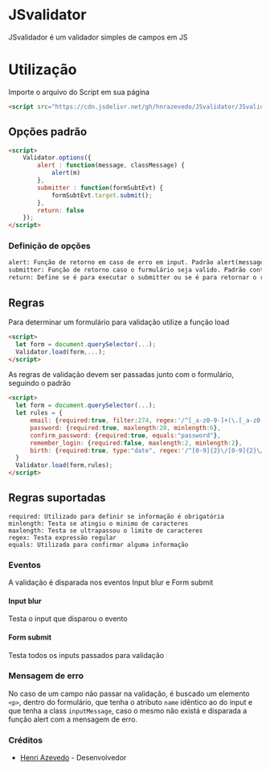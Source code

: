 # JSvalidator
JSvalidador é um validador simples de campos em JS

# Utilização
Importe o arquivo do Script em sua página
```html
<script src="https://cdn.jsdelivr.net/gh/hnrazevedo/JSvalidator/JSvalidator.js" type="text/javascript"></script>
```

## Opções padrão
```html
<script>
    Validator.options({
        alert : function(message, classMessage) {
            alert(m) 
        },
        submitter : function(formSubtEvt) {
            formSubtEvt.target.submit();
        },
        return: false
    });
</script>
```

### Definição de opções
```html
alert: Função de retorno em caso de erro em input. Padrão alert(message_error)
submitter: Função de retorno caso o furmulário seja valido. Padrão continua a submit do form
return: Define se é para executar o submitter ou se é para retornar o resultado da validação
```

## Regras
Para determinar um formulário para validação utilize a função load
```html
<script>
  let form = document.querySelector(...);
  Validator.load(form,...);
</script>
```
As regras de validação devem ser passadas junto com o formulário, seguindo o padrão
```html
<script>
  let form = document.querySelector(...);
  let rules = {
      email: {required:true, filter:274, regex:'/^[_a-z0-9-]+(\.[_a-z0-9-]+)*@[a-z0-9-]+(\.[a-z0-9-]+)*(\.[a-z]{2,3})$/', minlength:1},
      password: {required:true, maxlength:20, minlength:6},
      confirm_password: {required:true, equals:"password"},
      remember_login: {required:false, maxlength:2, minlength:2},
      birth: {required:true, type:"date", regex:'/^[0-9]{2}\/[0-9]{2}\/[0-9]{4}$/'}
  }
  Validator.load(form,rules);
</script>
```

## Regras suportadas
```
required: Utilizado para definir se informação é obrigatória
minlength: Testa se atingiu o minimo de caracteres
maxlength: Testa se ultrapassou o limite de caracteres
regex: Testa expressão regular
equals: Utilizada para confirmar alguma informação
```

### Eventos
A validação é disparada nos eventos Input blur e Form submit
#### Input blur
Testa o input que disparou o evento
#### Form submit
Testa todos os inputs passados para validação

### Mensagem de erro
No caso de um campo não passar na validação, é buscado um elemento ```<p>```, dentro do formulário, que tenha o atributo ```name``` idêntico ao do input e que tenha a class ```inputMessage```, caso o mesmo não existá e disparada a função alert com a mensagem de erro.

### Créditos
- [Henri Azevedo](https://github.com/hnrazevedo) - Desenvolvedor
